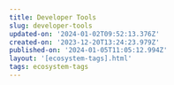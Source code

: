 ```yaml
---
title: Developer Tools
slug: developer-tools
updated-on: '2024-01-02T09:52:13.376Z'
created-on: '2023-12-20T13:24:23.979Z'
published-on: '2024-01-05T11:05:12.994Z'
layout: '[ecosystem-tags].html'
tags: ecosystem-tags
---
```



